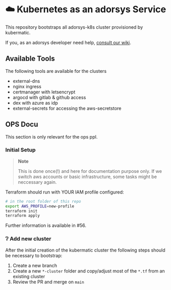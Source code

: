 # :cloud: Kubernetes as an adorsys Service

This repository bootstraps all adorsys-k8s cluster provisioned by kubermatic.

If you, as an adorsys developer need help, [consult our wiki](https://github.com/adorsys/ops-k8s-bootstrap/wiki).

## Available Tools
The following tools are available for the clusters

* external-dns
* nginx ingress
* certmanager with letsencrypt
* argocd with gitlab & github access
* dex with azure as idp
* external-secrets for accessing the aws-secretstore

## OPS Docu
This section is only relevant for the ops ppl.

### Initial Setup
> **Note**
>
> This is done once(!) and here for documentation purpose only. If we switch
> aws accounts or basic infrastructure, some tasks might be neccessary again.

Terraform should run with YOUR IAM profile configured:
```bash
# in the root folder of this repo
export AWS_PROFILE=new-profile
terraform init
terraform apply
```
Further information is available in #56.

### :grey_question: Add new cluster
After the initial creation of the kubermatic cluster the following steps should
be necessary to bootstrap:

1. Create a new branch
2. Create a new `*-cluster` folder and copy/adjust most of the  `*.tf` from
an existing cluster
3. Review the PR and merge on `main`

